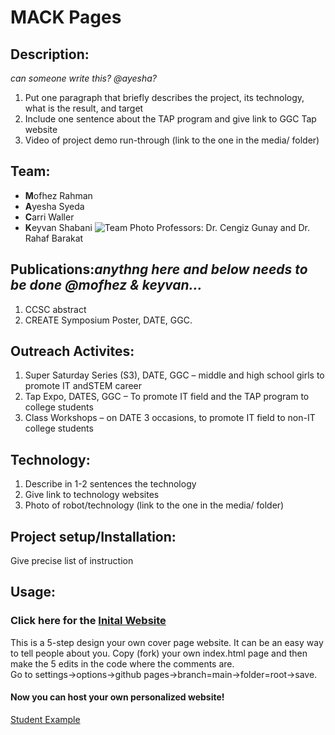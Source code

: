 # MACK Pages
## Description:
*can someone write this? @ayesha?*
1. Put one paragraph that briefly describes the project, its technology, what is the result, and target
2. Include one sentence about the TAP program and give link to GGC Tap website
3. Video of project demo run-through (link to the one in the media/ folder)
## Team:
* **M**ofhez Rahman
* **A**yesha Syeda
* **C**arri Waller
* **K**eyvan Shabani
![Team Photo](/media/MACK.png)
Professors: Dr. Cengiz Gunay and Dr. Rahaf Barakat
## Publications:*anythng here and below needs to be done @mofhez & keyvan...*
1. CCSC abstract 
2. CREATE Symposium Poster, DATE, GGC.
## Outreach Activites:
1. Super Saturday Series (S3), DATE, GGC – middle and high school girls to promote IT andSTEM career
2. Tap Expo, DATES, GGC – To promote IT field and the TAP program to college students
3. Class Workshops – on DATE 3 occasions, to promote IT field to non-IT college students
## Technology:
1. Describe in 1-2 sentences the technology
2. Give link to technology websites
3. Photo of robot/technology (link to the one in the media/ folder)
## Project setup/Installation:
Give precise list of instruction
## Usage:
### Click here for the [Inital Website](https://techambassadors-ggc.github.io/MACK/code/index.html)
This is a 5-step design your own cover page website. It can be an easy way to tell people about you.
Copy (fork) your own index.html page and then make the 5 edits in the code where the comments are.<br/>
Go to settings->options->github pages->branch=main->folder=root->save.<br/>
#### Now you can host your own personalized website! <br/>
[Student Example](http://cwaller.altervista.org/TAP/Student1.html)
